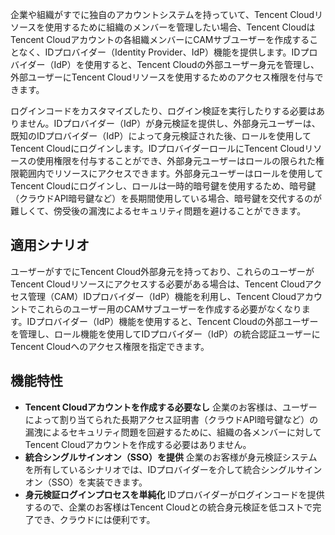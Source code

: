 企業や組織がすでに独自のアカウントシステムを持っていて、Tencent Cloudリソースを使用するために組織のメンバーを管理したい場合、Tencent CloudはTencent Cloudアカウントの各組織メンバーにCAMサブユーザーを作成することなく、IDプロバイダー（Identity Provider、IdP）機能を提供します。IDプロバイダー（IdP）を使用すると、Tencent Cloudの外部ユーザー身元を管理し、外部ユーザーにTencent Cloudリソースを使用するためのアクセス権限を付与できます。

ログインコードをカスタマイズしたり、ログイン検証を実行したりする必要はありません。IDプロバイダー（IdP）が身元検証を提供し、外部身元ユーザーは、既知のIDプロバイダー（IdP）によって身元検証された後、ロールを使用してTencent Cloudにログインします。IDプロバイダーロールにTencent Cloudリソースの使用権限を付与することができ、外部身元ユーザーはロールの限られた権限範囲内でリソースにアクセスできます。外部身元ユーザーはロールを使用してTencent Cloudにログインし、ロールは一時的暗号鍵を使用するため、暗号鍵（クラウドAPI暗号鍵など）を長期間使用している場合、暗号鍵を交代するのが難しくて、傍受後の漏洩によるセキュリティ問題を避けることができます。

## 適用シナリオ

ユーザーがすでにTencent Cloud外部身元を持っており、これらのユーザーがTencent Cloudリソースにアクセスする必要がある場合は、Tencent Cloudアクセス管理（CAM）IDプロバイダー（IdP）機能を利用し、Tencent Cloudアカウントでこれらのユーザー用のCAMサブユーザーを作成する必要がなくなります。IDプロバイダー（IdP）機能を使用すると、Tencent Cloudの外部ユーザーを管理し、ロール機能を使用してIDプロバイダー（IdP）の統合認証ユーザーにTencent Cloudへのアクセス権限を指定できます。

## 機能特性

- **Tencent Cloudアカウントを作成する必要なし**
企業のお客様は、ユーザーによって割り当てられた長期アクセス証明書（クラウドAPI暗号鍵など）の漏洩によるセキュリティ問題を回避するために、組織の各メンバーに対してTencent Cloudアカウントを作成する必要はありません。
- **統合シングルサインオン（SSO）を提供**
企業のお客様が身元検証システムを所有しているシナリオでは、IDプロバイダーを介して統合シングルサインオン（SSO）を実装できます。
- **身元検証ログインプロセスを単純化**
IDプロバイダーがログインコードを提供するので、企業のお客様はTencent Cloudとの統合身元検証を低コストで完了でき、クラウドには便利です。
